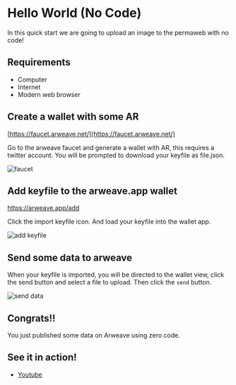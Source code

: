# Hello World (No Code)

In this quick start we are going to upload an image to the permaweb with no code!

## Requirements

* Computer
* Internet
* Modern web browser

## Create a wallet with some AR

[https://faucet.arweave.net/](https://faucet.arweave.net/)

Go to the arweave faucet and generate a wallet with AR, this requires a twitter account. You will be prompted to download your keyfile as file.json.

![faucet](https://arweave.net/aO-L2ZAhqUC6H1xThrY8-b9TwQykRcRhZkPaeF9tTuo/)

## Add keyfile to the arweave.app wallet

https://arweave.app/add 

Click the import keyfile icon. And load your keyfile into the wallet app.

![add keyfile](https://arweave.net/urFQ0X2pBHmDRk9v8zeog4yDGmj1mYA16nS_7shpJSE/)

## Send some data to arweave

When your keyfile is imported, you will be directed to the wallet view, click the send button and select a file to upload. Then click the `send` button.

![send data](https://arweave.net/UnT4rcnGUgkJgggVFUVXA6M2e0IrWs-VzNnpJ4mJr3M)

## Congrats!!

You just published some data on Arweave using zero code.

## See it in action!

- [Youtube](https://youtu.be/T6wJ3m5ABSU)
